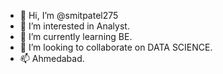 - 👋 Hi, I’m @smitpatel275
- 👀 I’m interested in Analyst.
- 🌱 I’m currently learning BE.
- 💞️ I’m looking to collaborate on DATA SCIENCE.
- 📫 Ahmedabad.

<!---
smitpatel275/smitpatel275 is a ✨ special ✨ repository because its `README.md` (this file) appears on your GitHub profile.
You can click the Preview link to take a look at your changes.
--->
